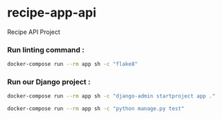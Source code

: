 # recipe-app-api
Recipe API Project 

### Run linting command :
```bash
docker-compose run --rm app sh -c "flake8"
```

### Run our Django project :
```bash
docker-compose run --rm app sh -c "django-admin startproject app ."
```
```bash
docker-compose run --rm app sh -c "python manage.py test"
```
